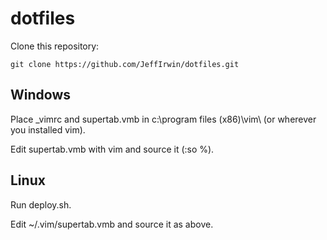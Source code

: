 # dotfiles

Clone this repository:

`git clone https://github.com/JeffIrwin/dotfiles.git`

## Windows

Place \_vimrc and supertab.vmb in c:\program files (x86)\vim\ (or
wherever you installed vim). 

Edit supertab.vmb with vim and source it (:so %).

## Linux

Run deploy.sh.

Edit ~/.vim/supertab.vmb and source it as above.
